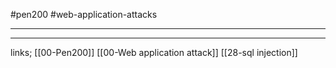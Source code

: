 #pen200 #web-application-attacks 

---












---
links;
[[00-Pen200]]
[[00-Web application attack]]
[[28-sql injection]]
